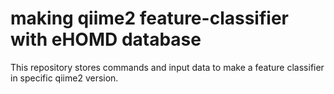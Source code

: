 # making qiime2 feature-classifier with eHOMD database
This repository stores commands and input data to make a feature classifier in  specific qiime2 version. 
